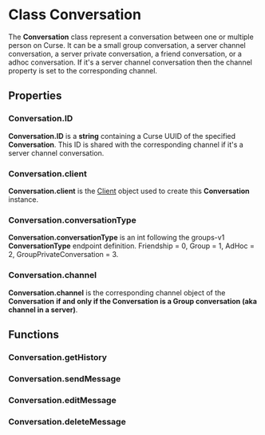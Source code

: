# Class Conversation
The **Conversation** class represent a conversation between one or multiple person on Curse. It can be a small group conversation, a server channel conversation, a server private conversation, a friend conversation, or a adhoc conversation. If it's a server channel conversation then the channel property is set to the corresponding channel.

## Properties

### Conversation.ID
**Conversation.ID** is a **string** containing a Curse UUID of the specified **Conversation**. This ID is shared with the corresponding channel if it's a server channel conversation.

### Conversation.client
**Conversation.client** is the [Client](./client.md) object used to create this **Conversation** instance.

### Conversation.conversationType
**Conversation.conversationType** is an int following the groups-v1 **ConversationType** endpoint definition. Friendship = 0, Group = 1, AdHoc = 2, GroupPrivateConversation = 3.

### Conversation.channel
**Conversation.channel** is the corresponding channel object of the **Conversation** **if and only if the Conversation is a Group conversation (aka channel in a server)**.

## Functions

### Conversation.getHistory

### Conversation.sendMessage

### Conversation.editMessage

### Conversation.deleteMessage
